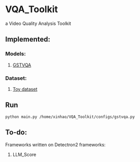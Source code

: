 # VQA_Toolkit
a Video Quality Analysis Toolkit


## Implemented:

### Models:
1. [GSTVQA](./configs/gstvqa.py) 

### Dataset:
1. [Toy dataset](./configs/_base_/datasets/toy_dataset.py) 


## Run

``
python main.py /home/xinhao/VQA_Toolkit/configs/gstvqa.py
``


## To-do:

Frameworks written on Detectron2 frameworks:
1. LLM_Score 